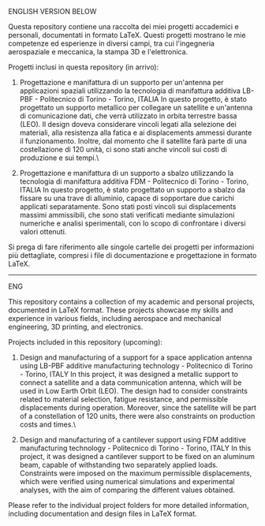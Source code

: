 ENGLISH VERSION BELOW

Questa repository contiene una raccolta dei miei progetti accademici e personali, documentati in formato LaTeX. Questi progetti mostrano le mie competenze ed esperienze in diversi campi, tra cui l'ingegneria aerospaziale e meccanica, la stampa 3D e l'elettronica.

Progetti inclusi in questa repository (in arrivo):

1. Progettazione e manifattura di un supporto per un'antenna per applicazioni spaziali utilizzando la tecnologia di manifattura additiva LB-PBF - Politecnico di Torino - Torino, ITALIA
In questo progetto, è stato progettato un supporto metallico per collegare un satellite e un'antenna di comunicazione dati, che verrà utilizzato in orbita terrestre bassa (LEO). Il design doveva considerare vincoli legati alla selezione dei materiali, alla resistenza alla fatica e ai displacements ammessi durante il funzionamento. Inoltre, dal momento che il satellite farà parte di una costellazione di 120 unità, ci sono stati anche vincoli sui costi di produzione e sui tempi.\\

2. Progettazione e manifattura di un supporto a sbalzo utilizzando la tecnologia di manifattura additiva FDM - Politecnico di Torino - Torino, ITALIA
In questo progetto, è stato progettato un supporto a sbalzo da fissare su una trave di alluminio, capace di sopportare due carichi applicati separatamente. Sono stati posti vincoli sui displacements massimi ammissibili, che sono stati verificati mediante simulazioni numeriche e analisi sperimentali, con lo scopo di confrontare i diversi valori ottenuti.

Si prega di fare riferimento alle singole cartelle dei progetti per informazioni più dettagliate, compresi i file di documentazione e progettazione in formato LaTeX.

-----------------------------------------------------------------------------------------------------------------------------------------------------------------------

ENG

This repository contains a collection of my academic and personal projects, documented in LaTeX format. These projects showcase my skills and experience in various fields, including aerospace and mechanical engineering, 3D printing, and electronics.

Projects included in this repository (upcoming):

1. Design and manufacturing of a support for a space application antenna using LB-PBF additive manufacturing technology - Politecnico di Torino - Torino, ITALY
In this project, it was designed a metallic support to connect a satellite and a data communication antenna, which will be used in Low Earth Orbit (LEO). The design had to consider constraints related to material selection, fatigue resistance, and permissible displacements during operation. Moreover, since the satellite will be part of a constellation of 120 units, there were also constraints on production costs and times.\\

2. Design and manufacturing of a cantilever support using FDM additive manufacturing technology - Politecnico di Torino - Torino, ITALY
In this project, it was designed a cantilever support to be fixed on an aluminum beam, capable of withstanding two separately applied loads. Constraints were imposed on the maximum permissible displacements, which were verified using numerical simulations and experimental analyses, with the aim of comparing the different values obtained.

Please refer to the individual project folders for more detailed information, including documentation and design files in LaTeX format.
